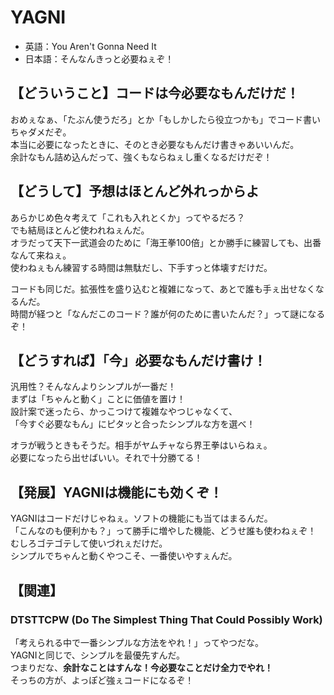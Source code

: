 # YAGNI

- 英語：You Aren't Gonna Need It  
- 日本語：そんなんきっと必要ねぇぞ！

## 【どういうこと】コードは今必要なもんだけだ！

おめぇなぁ、「たぶん使うだろ」とか「もしかしたら役立つかも」でコード書いちゃダメだぞ。  
本当に必要になったときに、そのとき必要なもんだけ書きゃあいいんだ。  
余計なもん詰め込んだって、強くもならねぇし重くなるだけだぞ！

## 【どうして】予想はほとんど外れっからよ

あらかじめ色々考えて「これも入れとくか」ってやるだろ？  
でも結局ほとんど使われねぇんだ。  
オラだって天下一武道会のために「海王拳100倍」とか勝手に練習しても、出番なんて来ねぇ。  
使わねぇもん練習する時間は無駄だし、下手すっと体壊すだけだ。  

コードも同じだ。拡張性を盛り込むと複雑になって、あとで誰も手ぇ出せなくなるんだ。  
時間が経つと「なんだこのコード？誰が何のために書いたんだ？」って謎になるぞ！

## 【どうすれば】「今」必要なもんだけ書け！

汎用性？そんなんよりシンプルが一番だ！  
まずは「ちゃんと動く」ことに価値を置け！  
設計案で迷ったら、かっこつけて複雑なやつじゃなくて、  
「今すぐ必要なもん」にピタッと合ったシンプルな方を選べ！

オラが戦うときもそうだ。相手がヤムチャなら界王拳はいらねぇ。  
必要になったら出せばいい。それで十分勝てる！

## 【発展】YAGNIは機能にも効くぞ！

YAGNIはコードだけじゃねぇ。ソフトの機能にも当てはまるんだ。  
「こんなのも便利かも？」って勝手に増やした機能、どうせ誰も使わねぇぞ！  
むしろゴテゴテして使いづれぇだけだ。  
シンプルでちゃんと動くやつこそ、一番使いやすぇんだ。

## 【関連】

### DTSTTCPW (Do The Simplest Thing That Could Possibly Work)  

「考えられる中で一番シンプルな方法をやれ！」ってやつだな。  
YAGNIと同じで、シンプルを最優先すんだ。  
つまりだな、**余計なことはすんな！今必要なことだけ全力でやれ！**  
そっちの方が、よっぽど強ぇコードになるぞ！
